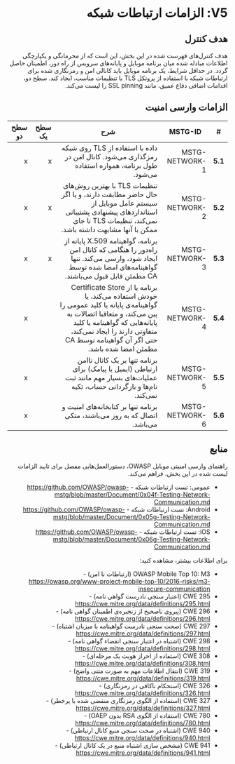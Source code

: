 <div dir="rtl" markdown="1">

# V5: الزامات ارتباطات شبکه

## هدف کنترل

هدف کنترل‌های فهرست شده در این بخش، این است که از محرمانگی و یکپارچگی اطلاعات مبادله شده میان برنامه موبایل و پایانه‌های سرویس از راه دور، اطمینان حاصل گردد. در حداقل شرایط، یک برنامه موبایل باید کانالی امن و رمزنگاری شده برای ارتباطات شبکه با استفاده از پروتکل TLS با تنظیمات مناسب، ایجاد کند. سطح دو، اقدامات اضافی دفاع عمیق، مانند SSL pinning را لیست می‌کند.

## الزامات وارسی امنیت

| # | MSTG-ID | شرح | سطح یک | سطح دو |
| -- | ---------- | ---------------------- | - | - |
| **5.1** | MSTG-NETWORK-1 | داده با استفاده از TLS روی شبکه رمزگذاری می‌شود. کانال امن در طول برنامه، همواره استفاده می‌شود. | x | x |
| **5.2** | MSTG-NETWORK-2 | تنظیمات TLS با بهترین روش‌های حال حاضر مطابقت دارند، و یا اگر سیستم عامل موبایل از استانداردهای پیشنهادی پشتیبانی نمی‌کند، تنظیمات TLS تا جای ممکن با آنها مشابهت داشته باشد. | x | x |
| **5.3** | MSTG-NETWORK-3 | برنامه، گواهینامه X.509 پایانه‌ از راه‌دور را هنگامی که کانال امن ایجاد شود، وارسی می‌کند. تنها گواهینامه‌های امضا شده توسط CA مطمئن قابل قبول می‌باشند. | x | x |
| **5.4** | MSTG-NETWORK-4 | برنامه یا از Certificate Store خودش استفاده می‌کند، یا گواهینامه‌ی پایانه یا کلید عمومی را پین می‌کند، و متعاقبا اتصالات به پایانه‌هایی که گواهینامه یا کلید متفاوتی دارند را ایجاد نمی‌کند، حتی اگر آن گواهینامه توسط CA مطمئن امضا شده باشد. |   | x |
| **5.5** | MSTG-NETWORK-5 | برنامه تنها بر یک کانال ناامن ارتباطی (ایمیل یا پیامک) برای عملیات‌های بسیار مهم مانند ثبت نام‌ها و بازگردانی حساب، تکیه نمی‌کند. |  | x |
| **5.6** | MSTG-NETWORK-6 | برنامه تنها بر کتابخانه‌های امنیت و اتصال که به روز می‌باشند، متکی می‌باشد. |  | x |

## منابع

راهنمای وارسی امنیتی موبایل OWASP، دستورالعمل‌هایی مفصل برای تایید الزامات لیست شده در این بخش، فراهم می‌کند.

- عمومی: تست ارتباطات شبکه - <https://github.com/OWASP/owasp-mstg/blob/master/Document/0x04f-Testing-Network-Communication.md>
- Android: تست ارتباطات شبکه - <https://github.com/OWASP/owasp-mstg/blob/master/Document/0x05g-Testing-Network-Communication.md>
- iOS: تست ارتباطات شبکه - <https://github.com/OWASP/owasp-mstg/blob/master/Document/0x06g-Testing-Network-Communication.md>

برای اطلاعات بیشتر، مشاهده کنید:

- OWASP Mobile Top 10: M3 (ارتباطات نا امن) - <https://owasp.org/www-project-mobile-top-10/2016-risks/m3-insecure-communication>
- CWE 295 (اعتبار سنجی نادرست گواهی نامه) - <https://cwe.mitre.org/data/definitions/295.html>
- CWE 296 (پیروی ناصحیح از زنجیره‌ی اطمینان گواهی نامه) - <https://cwe.mitre.org/data/definitions/296.html>
- CWE 297 (صحت سنجی نادرست گواهینامه با میزبان اشتباه) - <https://cwe.mitre.org/data/definitions/297.html>
- CWE 298 (اشتباه در اعتبار سنجی انقضاء گواهی نامه) - <https://cwe.mitre.org/data/definitions/298.html>
- CWE 308 (استفاده از احراز هویت یک مرحله‌ای) - <https://cwe.mitre.org/data/definitions/308.html>
- CWE 319 (انتقال اطلاعات مهم به صورت متنی واضح) - <https://cwe.mitre.org/data/definitions/319.html>
- CWE 326 (استحکام ناکافی در رمزنگاری) - <https://cwe.mitre.org/data/definitions/326.html>
- CWE 327 (استفاده از الگوی رمزنگاری منقضی شده یا پرخطر) - <https://cwe.mitre.org/data/definitions/327.html>
- CWE 780 (استفاده از الگوی RSA بدون OAEP) - <https://cwe.mitre.org/data/definitions/780.html>
- CWE 940 (اشتباه در صحت سنجی منبع کانال ارتباطی) - <https://cwe.mitre.org/data/definitions/940.html>
- CWE 941 (مشخص سازی اشتباه منبع در یک کانال ارتباطی) - <https://cwe.mitre.org/data/definitions/941.html>

</div>
